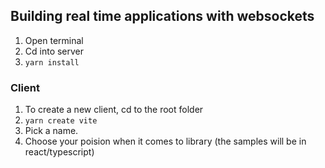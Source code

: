 ## Building real time applications with websockets

1. Open terminal
2. Cd into server
3. `yarn install`

### Client

1. To create a new client, cd to the root folder
2. `yarn create vite `
3. Pick a name.
4. Choose your poision when it comes to library (the samples will be in react/typescript)
